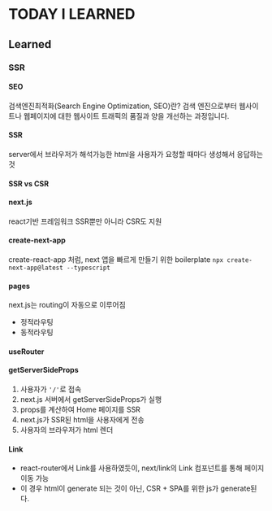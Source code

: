 # TODAY I LEARNED

## Learned

### SSR

#### SEO

검색엔진최적화(Search Engine Optimization, SEO)란?
검색 엔진으로부터 웹사이트나 웹페이지에 대한 웹사이트 트래픽의 품질과 양을 개선하는 과정입니다.

#### SSR

server에서 브라우저가 해석가능한 html을 사용자가 요청할 때마다 생성해서 응답하는것

#### SSR vs CSR

#### next.js

react기반 프레임워크
SSR뿐만 아니라 CSR도 지원

#### create-next-app

create-react-app 처럼,
next 앱을 빠르게 만들기 위한 boilerplate
`npx create-next-app@latest --typescript`

#### pages

next.js는 routing이 자동으로 이루어짐
- 정적라우팅
- 동적라우팅

#### useRouter

#### getServerSideProps

1. 사용자가 `'/'`로 접속
2. next.js 서버에서 getServerSideProps가 실행
3. props를 계산하여 Home 페이지를 SSR
4. next.js가 SSR된 html을 사용자에게 전송
5. 사용자의 브라우저가 html 렌더

#### Link

- react-router에서 Link를 사용하였듯이,
next/link의 Link 컴포넌트를 통해 페이지 이동 가능
- 이 경우 html이 generate 되는 것이 아닌, CSR + SPA를 위한 js가 generate된다.
